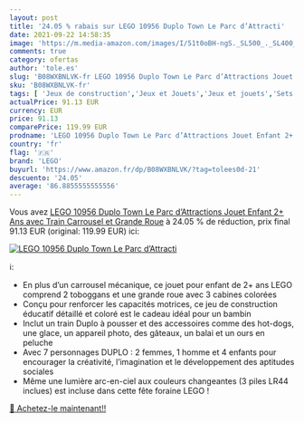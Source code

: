```yaml
---
layout: post
title: '24.05 % rabais sur LEGO 10956 Duplo Town Le Parc d’Attracti'
date: 2021-09-22 14:58:35
image: 'https://m.media-amazon.com/images/I/51t0oBH-ngS._SL500_._SL400_.jpg'
comments: true
category: ofertas
author: 'tole.es'
slug: 'B08WXBNLVK-fr LEGO 10956 Duplo Town Le Parc d’Attractions Jouet Enfant...'
sku: 'B08WXBNLVK-fr'
tags: [ 'Jeux de construction','Jeux et Jouets','Jeux et jouets','Sets de jeux de construction','lego', ]
actualPrice: 91.13 EUR
currency: EUR
price: 91.13
comparePrice: 119.99 EUR
prodname: 'LEGO 10956 Duplo Town Le Parc d’Attractions Jouet Enfant 2+ Ans avec Train  Carrousel et Grande Roue'
country: 'fr'
flag: '🇫🇷'
brand: 'LEGO'
buyurl: 'https://www.amazon.fr/dp/B08WXBNLVK/?tag=tolees0d-21'
descuento: '24.05'
average: '86.8855555555556'
---
```


Vous avez [LEGO 10956 Duplo Town Le Parc d’Attractions Jouet Enfant 2+ Ans avec Train  Carrousel et Grande Roue](https://www.amazon.fr/dp/B08WXBNLVK/?tag=tolees0d-21)  à  24.05 % de réduction, prix final  91.13 EUR (original: 119.99 EUR) ici:

[![LEGO 10956 Duplo Town Le Parc d’Attracti](https://m.media-amazon.com/images/I/51t0oBH-ngS._SL500_._SL400_.jpg)](https://www.amazon.fr/dp/B08WXBNLVK/?tag=tolees0d-21)

ℹ️:

- En plus d’un carrousel mécanique, ce jouet pour enfant de 2+ ans LEGO comprend 2 toboggans et une grande roue avec 3 cabines colorées
- Conçu pour renforcer les capacités motrices, ce jeu de construction éducatif détaillé et coloré est le cadeau idéal pour un bambin
- Inclut un train Duplo à pousser et des accessoires comme des hot-dogs, une glace, un appareil photo, des gâteaux, un balai et un ours en peluche
- Avec 7 personnages DUPLO : 2 femmes, 1 homme et 4 enfants pour encourager la créativité, l’imagination et le développement des aptitudes sociales
- Même une lumière arc-en-ciel aux couleurs changeantes (3 piles LR44 inclues) est incluse dans cette fête foraine LEGO !

[🛒 Achetez-le maintenant!!](https://www.amazon.fr/dp/B08WXBNLVK/?tag=tolees0d-21)
